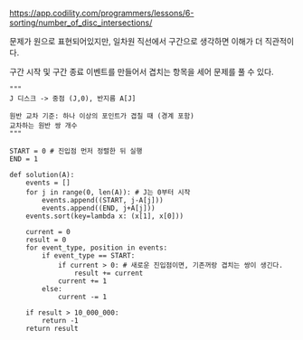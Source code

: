 https://app.codility.com/programmers/lessons/6-sorting/number_of_disc_intersections/

문제가 원으로 표현되어있지만, 일차원 직선에서 구간으로 생각하면 이해가 더 직관적이다.

구간 시작 및 구간 종료 이벤트를 만들어서 겹치는 항목을 세어 문제를 풀 수 있다.

```
"""
J 디스크 -> 중점 (J,0), 반지름 A[J]

원반 교차 기준: 하나 이상의 포인트가 겹칠 때 (경계 포함)
교차하는 원반 쌍 개수
"""

START = 0 # 진입점 먼저 정렬한 뒤 실행
END = 1

def solution(A):
    events = []
    for j in range(0, len(A)): # J는 0부터 시작
        events.append((START, j-A[j]))
        events.append((END, j+A[j]))
    events.sort(key=lambda x: (x[1], x[0]))
    
    current = 0
    result = 0
    for event_type, position in events:
        if event_type == START:
            if current > 0: # 새로운 진입점이면, 기존꺼랑 겹치는 쌍이 생긴다.
                result += current
            current += 1
        else:
            current -= 1

    if result > 10_000_000:
        return -1
    return result
```

